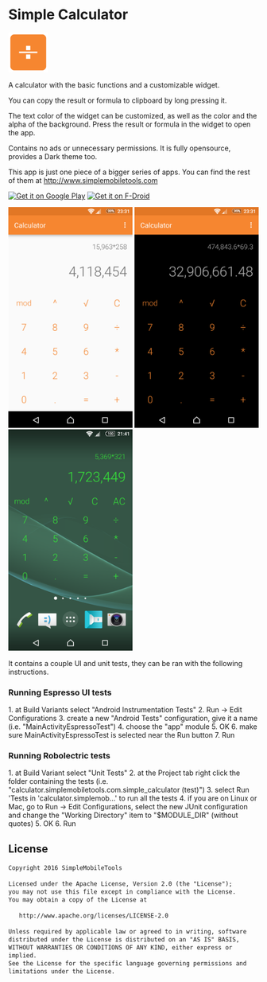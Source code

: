 # Simple Calculator
<img alt="Logo" src="app/src/main/res/mipmap-xxxhdpi/launcher.png" width="80">

A calculator with the basic functions and a customizable widget.

You can copy the result or formula to clipboard by long pressing it.

The text color of the widget can be customized, as well as the color and the alpha of the background. Press the result or formula in the widget to open the app.

Contains no ads or unnecessary permissions. It is fully opensource, provides a Dark theme too.

This app is just one piece of a bigger series of apps. You can find the rest of them at http://www.simplemobiletools.com

<a href='https://play.google.com/store/apps/details?id=com.simplemobiletools.calculator'><img alt='Get it on Google Play' src='https://play.google.com/intl/en_us/badges/images/generic/en_badge_web_generic.png' height=60/></a>
<a href="https://f-droid.org/app/com.simplemobiletools.calculator"><img src="https://f-droid.org/badge/get-it-on.png" alt="Get it on F-Droid" height="60"></a>

<img alt="App image" src="screenshots/app.png" width="250">
<img alt="App image" src="screenshots/app_2.png" width="250">
<img alt="App image" src="screenshots/widget.png" width="250">

It contains a couple UI and unit tests, they can be ran with the following instructions.

<h3>Running Espresso UI tests</h3>
1. at Build Variants select "Android Instrumentation Tests"
2. Run -> Edit Configurations
3. create a new "Android Tests" configuration, give it a name (i.e. "MainActivityEspressoTest")
4. choose the "app" module
5. OK
6. make sure MainActivityEspressoTest is selected near the Run button
7. Run

<h3>Running Robolectric tests</h3>
1. at Build Variant select "Unit Tests"
2. at the Project tab right click the folder containing the tests (i.e. "calculator.simplemobiletools.com.simple_calculator (test)")
3. select Run 'Tests in 'calculator.simplemob...' to run all the tests
4. if you are on Linux or Mac, go to Run -> Edit Configurations, select the new JUnit configuration and change the "Working Directory" item to "$MODULE_DIR" (without quotes)
5. OK
6. Run

License
-------
    Copyright 2016 SimpleMobileTools
    
    Licensed under the Apache License, Version 2.0 (the "License");
    you may not use this file except in compliance with the License.
    You may obtain a copy of the License at
    
       http://www.apache.org/licenses/LICENSE-2.0
    
    Unless required by applicable law or agreed to in writing, software
    distributed under the License is distributed on an "AS IS" BASIS,
    WITHOUT WARRANTIES OR CONDITIONS OF ANY KIND, either express or implied.
    See the License for the specific language governing permissions and
    limitations under the License.

